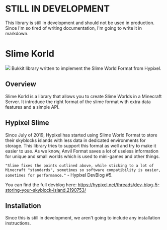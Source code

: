 # STILL IN DEVELOPMENT
This library is still in development and should not be used in production.
Since I'm so tired of writing documentation, I'm going to write it in markdown.

# Slime Korld
[![](https://jitpack.io/v/luiz-otavio/slime-korld.svg)](https://jitpack.io/#luiz-otavio/slime-korld)
Bukkit library written to implement the Slime World Format from Hypixel.

## Overview
Slime Korld is a library that allows you to create Slime Worlds in a Minecraft Server.
It introduce the right format of the slime format with extra data features and a simple API.

## Hypixel Slime
Since July of 2019, Hypixel has started using Slime World Format to store their skyblocks islands with less data in dedicated environments for storage.
This library tries to support this format as well and try to make it easier to use.
As we know, Anvil Format saves a lot of useless information for unique and small worlds which is used to mini-games and other things.

`"Slime fixes the points outlined above, while sticking to a lot of Minecraft "standards", sometimes so software compatibility is easier, sometimes for performance."` - Hypixel DevBlog #5.

You can find the full devblog here: https://hypixel.net/threads/dev-blog-5-storing-your-skyblock-island.2190753/

## Installation
Since this is still in development, we aren't going to include any installation instructions.
